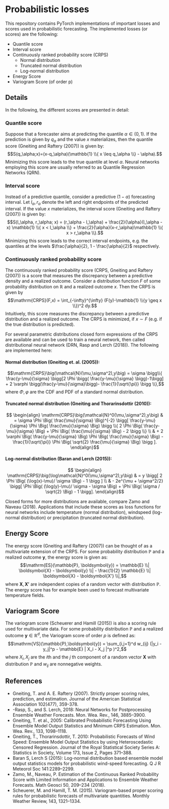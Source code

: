 # Probabilistic losses

This repository contains PyTorch implementations of important losses and scores used in probabilistic forecasting.
The implemented losses (or scores) are the following:

- Quantile score
- Interval score
- Continuously ranked probability score (CRPS)
  - Normal distribution
  - Truncated normal distribution
  - Log-normal distribution
- Energy Score
- Variogram Score (of order p)

## Details
In the following, the different scores are presented in detail:

### Quantile score
Suppose that a forecaster aims at predicting the quantile $\alpha \in (0,1)$. If the prediction is given by $q_\alpha$ and the value $x$ materializes, then the quantile score (Gneiting and Raftery (2007)) is given by:
$$S(q_\alpha;x)=(x-q_\alpha)(\mathbb{1} \\{ x \leq q_\alpha \\} - \alpha).$$ Minimizing this score leads to the true quantile at level $\alpha$. Neural networks employing this score are usually referred to as Quantile Regression Networks (QRN).

### Interval score
Instead of a predictive quantile, consider a predictive $(1-\alpha)$ forecasting interval. Let $l_\alpha, r_\alpha$ denote the left and right endpoints of the predicted interval. If the value $x$ materializes, the interval score (Gneiting and Raftery (2007)) is given by: $$S(l_\alpha, r_\alpha; x) = (r_\alpha - l_\alpha) + \frac{2}{\alpha}(l_\alpha - x) \mathbb{1} \\{ x < l_\alpha \\} + \frac{2}{\alpha}(x-r_\alpha)\mathbb{1} \\{ x > r_\alpha \\}.$$ Minimizing this score leads to the correct interval endpoints, e.g. the quantiles at the levels $\frac{\alpha}{2}, 1 - \frac{\alpha}{2}$ respectively.

### Continuously ranked probability score 
The continuously ranked probability score (CRPS, Gneiting and Raftery (2007)) is a score that measures the discrepancy between a predictive density and a realized outcome. Consider a distribution function $F$ of some probability distribution on $\mathbb{R}$ and a realized outcome $x$. Then the CRPS is given by $$\mathrm{CRPS}(F,x) = \int_{-\infty}^{\infty} (F(y)-\mathbb{1} \\{y \geq x \\})^2 dy.$$ Intuitively, this score measures the discrepancy between a predictive distribution and a realized outcome. The CRPS is minimized, if $x \sim F$ (e.g. if the true distribution is predicted).

For several parametric distributions closed form expressions of the CRPS are available and can be used to train a neural network, then called distributional neural network (DRN, Rasp and Lerch (2018)). The following are implemented here:
#### Normal distribution (Gneiting et. al. (2005)):
$$\mathrm{CRPS}\big(\mathcal{N}(\mu,\sigma^2),y\big) = \sigma \bigg\\{ \frac{y-\mu}{\sigma} \bigg[2 \Phi \bigg( \frac{y-\mu}{\sigma} \bigg)-1\bigg] + 2 \varphi \bigg(\frac{y-\mu}{\sigma}\bigg)- \frac{1}{\sqrt{\pi}} \bigg \\},$$ where $\Phi, \varphi$ are the CDF and PDF of a standard normal distribution.

#### Truncated normal distribution (Gneiting and Thorarinsdottir (2010)):
$$
\begin{align}
\mathrm{CRPS}\big(\mathcal{N}^0(\mu,\sigma^2),y\big) & = \sigma \Phi \Big( \frac{\mu}{\sigma} \Big)^{-2} \bigg[ \frac{y-\mu}{\sigma} \Phi \Big( \frac{\mu}{\sigma} \Big) \bigg \\{ 2 \Phi \Big( \frac{y-\mu}{\sigma} \Big) + \Phi \Big( \frac{\mu}{\sigma} \Big) - 2 \bigg \\} \\
& + 2 \varphi \Big( \frac{y-\mu}{\sigma} \Big) \Phi \Big( \frac{\mu}{\sigma} \Big) - \frac{1}{\sqrt{\pi}} \Phi \Big( \sqrt{2} \frac{\mu}{\sigma} \Big) \bigg ].
\end{align}$$

#### Log-normal distribution (Baran and Lerch (2015)):

$$
\begin{align}
\mathrm{CRPS}\big(\log\mathcal{N}^0(\mu,\sigma^2),y\big) & = y \bigg[ 2 \Phi \Big( (\log(x)-\mu)/ \sigma \Big) - 1 \bigg ] \\
& - 2e^{\mu + \sigma^2/2} \bigg[ \Phi \Big( (\log(y)-\mu)/ \sigma - \sigma \Big) + \Phi \Big( \sigma / \sqrt{2} \Big) - 1 \bigg].
\end{align}$$

Closed forms for more distributions are available, compare Zamo and Naveau (2018). Applications that include these scores as loss functions for neural networks include temperature (normal distribution), windspeed (log-normal distribution) or precipitation (truncated normal distribution).

## Energy Score
The energy score (Gneiting and Raftery (2007)) can be thought of as a multivariate extension of the CRPS.
For some probability distribution $\mathbb{P}$ and a realized outcome $\boldsymbol{y}$, the energy score is given as:
$$\mathrm{ES}(\mathbb{P}, \boldsymbol{y}) =  \mathbb{E} \\| \boldsymbol{X} - \boldsymbol{y} \\| - \frac{1}{2} \mathbb{E} \\| \boldsymbol{X} - \boldsymbol{X'} \\|,$$
where $\boldsymbol{X}, \boldsymbol{X'}$ are independent copies of a random vector with distribution $\mathbb{P}$. The energy score has for example been used to forecast multivariate temperature fields.

## Variogram Score
The variogram score (Scheuerer and Hamill (2015)) is also a scoring rule used for multivariate data. For some probability distribution $\mathbb{P}$ and a realized outcome $\boldsymbol{y} \in \mathbb{R}^d$, the Variogram score of order $p$ is defined as:
$$\mathrm{VS}(\mathbb{P},\boldsymbol{y}) =  \sum_{i,j=1}^d w_{ij} (|y_i - y_j|^p - \mathbb{E} | X_i - X_j |^p )^2,$$
where $X_i, X_j$ are the *i*th and the *j* th component of a random vector $\boldsymbol{X}$ with distribution $\mathbb{P}$ and $w_{ij}$ are nonnegative weights.

## References
- Gneiting, T. and A. E. Raftery (2007). Strictly proper scoring rules, prediction, and estimation. Journal of the American Statistical Association 102(477), 359-378.
- -Rasp, S., and S. Lerch, 2018: Neural Networks for Postprocessing Ensemble Weather Forecasts. Mon. Wea. Rev., 146, 3885–3900.
- Gneiting, T. et al., 2005: Calibrated Probabilistic Forecasting Using Ensemble Model Output Statistics and Minimum CRPS Estimation. Mon. Wea. Rev., 133, 1098–1118.
- Gneiting, T., Thorarinsdottir, T. 2010: Probabilistic Forecasts of Wind Speed: Ensemble Model Output Statistics by using Heteroscedastic Censored Regression. Journal of the Royal Statistical Society Series A: Statistics in Society, Volume 173, Issue 2, Pages 371–388.
- Baran S, Lerch S (2015): Log-normal distribution based ensemble model output statistics models for probabilistic wind-speed forecasting. Q J R Meteorol Soc 141:2289–2299.
- Zamo, M., Naveau, P. Estimation of the Continuous Ranked Probability Score with Limited Information and Applications to Ensemble Weather Forecasts. Math Geosci 50, 209–234 (2018).
- Scheuerer, M. and Hamill, T. M. (2015). Variogram-based proper scoring rules for probabilistic forecasts of multivariate quantities. Monthly Weather Review, 143, 1321–1334.
